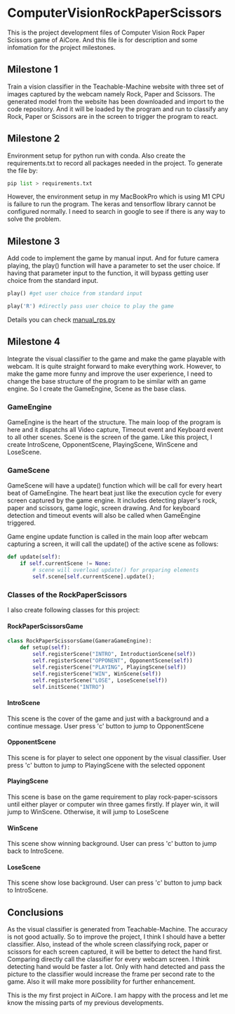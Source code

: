 # ComputerVisionRockPaperScissors
This is the project development files of Computer Vision Rock Paper Scissors game of AiCore. And this file is for description and some infomation for the project milestones. 

## Milestone 1
Train a vision classifier in the Teachable-Machine website with three set of images captured by the webcam namely Rock, Paper and Scissors. The generated model from the website has been downloaded and import to the code repository. And it will be loaded by the program and run to classify any Rock, Paper or Scissors are in the screen to trigger the program to react.

## Milestone 2
Environment setup for python run with conda. Also create the requirements.txt to record all packages needed in the project. To generate the file by:

```python
pip list > requirements.txt
```

However, the environment setup in my MacBookPro which is using M1 CPU is failure to run the program. The keras and tensorflow library cannot be configured normally. I need to search in google to see if there is any way to solve the problem. 

## Milestone 3
Add code to implement the game by manual input. And for future camera playing, the play() function will have a parameter to set the user choice. If having that parameter input to the function, it will bypass getting user choice from the standard input. 

```python
play() #get user choice from standard input

play('R') #directly pass user choice to play the game
```

Details you can check [manual_rps.py](https://github.com/frankie-2nfro-com/ComputerVisionRockPaperScissors/blob/main/manual_rps.py)

## Milestone 4
Integrate the visual classifier to the game and make the game playable with webcam. It is quite straight forward to make everything work. However, to make the game more funny and improve the user experience, I need to change the base structure of the program to be similar with an game engine. So I create the GameEngine, Scene as the base class. 

### GameEngine ###
GameEngine is the heart of the structure. The main loop of the program is here and it dispatchs all Video capture, Timeout event and Keyboard event to all other scenes. Scene is the screen of the game. Like this project, I create IntroScene, OpponentScene, PlayingScene, WinScene and LoseScene. 

### GameScene ###
GameScene will have a update() function which will be call for every heart beat of GameEngine. The heart beat just like the execution cycle for every screen captured by the game engine. It includes detecting player's rock, paper and scissors, game logic, screen drawing. And for keyboard detection and timeout events will also be called when GameEngine triggered. 

Game engine update function is called in the main loop after webcam capturing a screen, it will call the update() of the active scene as follows:
```python
def update(self):
	if self.currentScene != None:
		# scene will overload update() for preparing elements 
		self.scene[self.currentScene].update();
```

### Classes of the RockPaperScissors ###
I also create following classes for this project:

#### RockPaperScissorsGame ####
```python
class RockPaperScissorsGame(GameraGameEngine):
	def setup(self):
		self.registerScene("INTRO", IntroductionScene(self))
		self.registerScene("OPPONENT", OpponentScene(self))
		self.registerScene("PLAYING", PlayingScene(self))
		self.registerScene("WIN", WinScene(self))
		self.registerScene("LOSE", LoseScene(self))
		self.initScene("INTRO")
```

#### IntroScene ####
This scene is the cover of the game and just with a background and a continue message. User press 'c' button to jump to OpponentScene

#### OpponentScene ####
This scene is for player to select one opponent by the visual classifier. User press 'c' button to jump to PlayingScene with the selected opponent

#### PlayingScene ####
This scene is base on the game requirement to play rock-paper-scissors until either player or computer win three games firstly. If player win, it will jump to WinScene. Otherwise, it will jump to LoseScene

#### WinScene ####
This scene show winning background. User can press 'c' button to jump back to IntroScene.

#### LoseScene
This scene show lose background. User can press 'c' button to jump back to IntroScene.

## Conclusions
As the visual classifier is generated from Teachable-Machine. The accuracy is not good actually. So to improve the project, I think I should have a better classifier. Also, instead of the whole screen classifying rock, paper or scissors for each screen captured, it will be better to detect the hand first. Comparing directly call the classifier for every webcam screen. I think detecting hand would be faster a lot. Only with hand detected and pass the picture to the classifier would increase the frame per second rate to the game. Also it will make more possibility for further enhancement. 

This is the my first project in AiCore. I am happy with the process and let me know the missing parts of my previous developments. 

